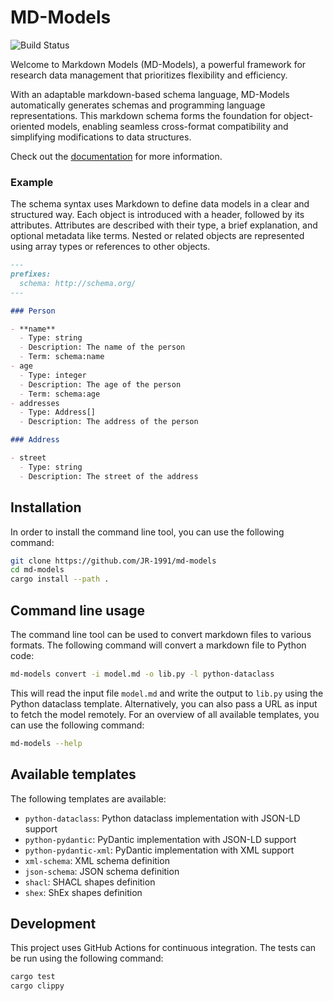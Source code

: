 
# MD-Models

![Build Status](https://github.com/JR-1991/sdrdm.rs/actions/workflows/test.yml/badge.svg)

Welcome to Markdown Models (MD-Models), a powerful framework for research data management that prioritizes flexibility and efficiency.

With an adaptable markdown-based schema language, MD-Models automatically generates schemas and programming language representations. This markdown schema forms the foundation for object-oriented models, enabling seamless cross-format compatibility and simplifying modifications to data structures.

Check out the [documentation](https://fairchemistry.github.io/md-models/) for more information.

### Example

The schema syntax uses Markdown to define data models in a clear and structured way. Each object is introduced with a header, followed by its attributes. Attributes are described with their type, a brief explanation, and optional metadata like terms. Nested or related objects are represented using array types or references to other objects.

```markdown
---
prefixes:
  schema: http://schema.org/
---

### Person

- **name**
  - Type: string
  - Description: The name of the person
  - Term: schema:name
- age
  - Type: integer
  - Description: The age of the person
  - Term: schema:age
- addresses
  - Type: Address[]
  - Description: The address of the person

### Address

- street
  - Type: string
  - Description: The street of the address
```

## Installation

In order to install the command line tool, you can use the following command:

```bash
git clone https://github.com/JR-1991/md-models
cd md-models
cargo install --path .
```

## Command line usage

The command line tool can be used to convert markdown files to various formats. The following command will convert a markdown file to Python code:

```bash
md-models convert -i model.md -o lib.py -l python-dataclass
```

This will read the input file `model.md` and write the output to `lib.py` using the Python dataclass template. Alternatively, you can also pass a URL as input to fetch the model remotely. For an overview of all available templates, you can use the following command:

```bash
md-models --help
```

## Available templates

The following templates are available:

- `python-dataclass`: Python dataclass implementation with JSON-LD support
- `python-pydantic`: PyDantic implementation with JSON-LD support
- `python-pydantic-xml`: PyDantic implementation with XML support
- `xml-schema`: XML schema definition
- `json-schema`: JSON schema definition
- `shacl`: SHACL shapes definition
- `shex`: ShEx shapes definition

## Development

This project uses GitHub Actions for continuous integration. The tests can be run using the following command:

```bash
cargo test
cargo clippy
```

